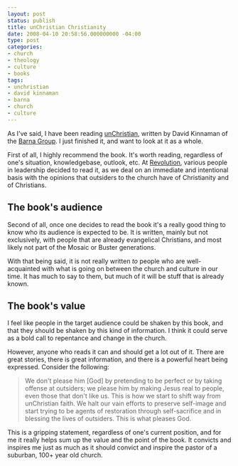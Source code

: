 ```yaml
---
layout: post
status: publish
title: unChristian Christianity
date: 2008-04-10 20:58:56.000000000 -04:00
type: post
categories:
- church
- theology
- culture
- books
tags:
- unchristian
- david kinnaman
- barna
- church
- culture
---
```

As I've said, I have been reading <a href="http://www.amazon.com/gp/redirect.html?ie=UTF8&amp;location=http%3A%2F%2Fwww.amazon.com%2FunChristian-Generation-Really-Christianity-Matters%2Fdp%2F0801013003%3Fie%3DUTF8%26s%3Dbooks%26qid%3D1207193263%26sr%3D8-1&amp;tag=jonathanstega-20&amp;linkCode=ur2&amp;camp=1789&amp;creative=9325">unChristian</a>, written by David Kinnaman of the <a href="http://www.barna.org/">Barna Group</a>. I just finished it, and want to look at it as a whole.

First of all, I highly recommend the book. It's worth reading, regardless of one's situation, knowledgebase, outlook, etc. At <a href="http://www.revolutionatlanta.com/">Revolution</a>, various people in leadership decided to read it, as we deal on an immediate and intentional basis with the opinions that outsiders to the church have of Christianity and of Christians.
<h2>The book's audience</h2>
Second of all, once one decides to read the book it's a really good thing to know who its audience is expected to be. It is written, mainly but not exclusively, with people that are already evangelical Christians, and most likely not part of the Mosaic or Buster generations.

With that being said, it is not really written <em>to</em> people who are well-acquainted with what is going on between the church and culture in our time. It has much to say to them, but much of it will be stuff that is already known.
<h2>The book's value</h2>
I feel like people in the target audience could be shaken by this book, and that they should be shaken by this kind of information. I think it could serve as a bold call to repentance and change in the church.

However, anyone who reads it can and should get a lot out of it. There are great stories, there is great information, and there is a powerful heart being expressed. Consider the following:
<blockquote>We don't please him [God] by pretending to be perfect or by taking offense at outsiders; we please him by making Jesus real to people, even those that don't like us. This is how we start to shift way from unChristian faith. We halt our vain efforts to preserve self-image and start trying to be agents of restoration through self-sacrifice and in blessing the lives of outsiders. This is what pleases God.</blockquote>
This is a gripping statement, regardless of one's current position, and for me it really helps sum up the value and the point of the book. It convicts and inspires me just as much as it should convict and inspire the pastor of a suburban, 100+ year old church.
